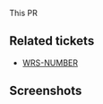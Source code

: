 This PR

## Related tickets

-   [WRS-NUMBER](https://chilipublishintranet.atlassian.net/browse/WRS-NUMBER)

## Screenshots
